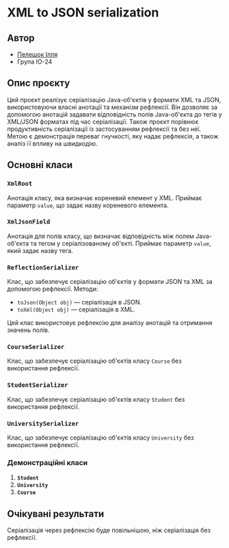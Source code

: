 # XML to JSON serialization

## Автор

- [Пелешок Ілля](https://t.me/korol_iLich)
- Група ІО-24

## Опис проєкту

Цей проєкт реалізує серіалізацію Java-об'єктів у формати XML та JSON, використовуючи власні анотації
та механізм рефлексії. Він дозволяє за допомогою анотацій задавати відповідність полів Java-об'єкта
до тегів у XML/JSON форматах під час серіалізації. Також проєкт порівнює продуктивність серіалізації
із застосуванням рефлексії та без неї. Метою є демонстрація переваг гнучкості, яку надає рефлексія,
а також аналіз її впливу на швидкодію.

## Основні класи

### `XmlRoot`

Анотація класу, яка визначає кореневий елемент у XML. Приймає параметр `value`, що задає назву
кореневого елемента.

### `XmlJsonField`

Анотація для полів класу, що визначає відповідність між полем Java-об'єкта та тегом у
серіалізованому об'єкті. Приймає параметр `value`, який задає назву тега.

### `ReflectionSerializer`

Клас, що забезпечує серіалізацію об'єктів у формати JSON та XML за допомогою рефлексії. Методи:

- `toJson(Object obj)` — серіалізація в JSON.
- `toXml(Object obj)` — серіалізація в XML.

Цей клас використовує рефлексію для аналізу анотацій та отримання значень полів.

### `CourseSerializer`

Клас, що забезпечує серіалізацію об'єктів класу `Course` без використання рефлексії.

### `StudentSerializer`

Клас, що забезпечує серіалізацію об'єктів класу `Student` без використання рефлексії.

### `UniversitySerializer`

Клас, що забезпечує серіалізацію об'єктів класу `University` без використання рефлексії.

### Демонстраційні класи

1. **`Student`**
2. **`University`**
3. **`Course`**

## Очікувані результати

Серіалізація через рефлексію буде повільнішою, ніж серіалізація без рефлексії.
